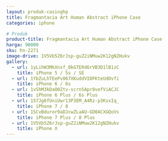 ```yaml
---
layout: produk-casinghp
title: Fragmantacia Art Human Abstract iPhone Case
categories: iphone

# Produk
product-title: Fragmantacia Art Human Abstract iPhone Case
harga: 90000
sku: hn-2271
image-drive: 1V5Vb5Z6rJsp-guZ2iNMuw2K12gNZHukv
gallery:
  - url: 1yLihW3MkXnsf_0kGTERd6rVB3D1lB1zC
    title: iPhone 5 / 5s / SE
  - url: 1YbZuLhTEePv067XKuddVIOFKteUdOvfi
    title: iPhone 6 / 6s
  - url: 1vShM3kDaO0Ztv-scrn5Apr8vefViACJC
    title: iPhone 6 Plus / 6s Plus
  - url: 157Jg6fUniUwr13P3EM_A4Rz-p3KsxIq_
    title: iPhone 7 / 8
  - url: 1SCvBduror9aDJcwZLaAU-GD0ACXGQoVs
    title: iPhone 7 Plus / 8 Plus
  - url: 1V5Vb5Z6rJsp-guZ2iNMuw2K12gNZHukv
    title: iPhone X
---
```

